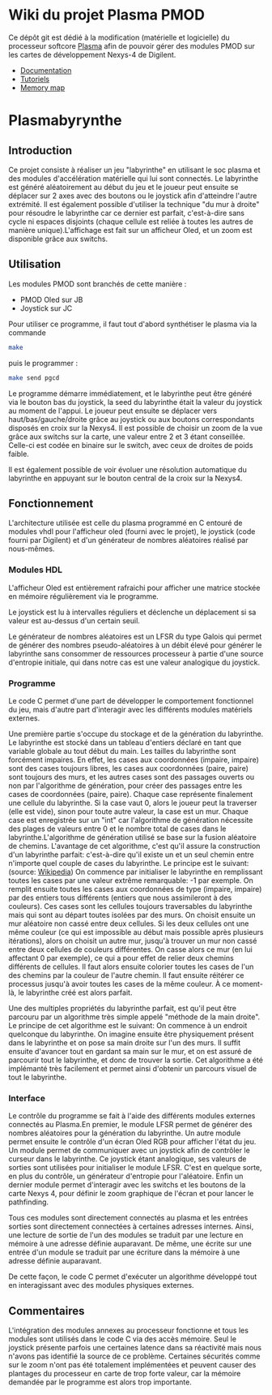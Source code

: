 # Wiki du projet Plasma PMOD

Ce dépôt git est dédié à la modification (matérielle et logicielle) du processeur softcore [Plasma](https://opencores.org/project,plasma "Plasma's Homepage") afin de pouvoir gérer des modules PMOD sur les cartes de développement Nexys-4 de Digilent.

* [Documentation](DOCUMENTATION/DOCUMENTATION.md)
* [Tutoriels](DOCUMENTATION/TUTORIELS.md)
* [Memory map](DOCUMENTATION/MEMORY-MAP.md)
# Plasmabyrynthe

## Introduction
Ce projet consiste à réaliser un jeu "labyrinthe" en utilisant le soc plasma et
des modules d'accélération matérielle qui lui sont connectés. Le labyrinthe est
généré aléatoirement au début du jeu et le joueur peut ensuite se déplacer sur
2 axes avec des boutons ou le joystick afin d'atteindre l'autre extrémité. Il
est également possible d'utiliser la technique "du mur à droite" pour résoudre
le labyrinthe car ce dernier est parfait, c'est-à-dire sans cycle ni espaces
disjoints (chaque cellule est reliée à toutes les autres de manière
unique).L'affichage est fait sur un afficheur Oled, et un zoom est disponible
grâce aux switchs.

## Utilisation
Les modules PMOD sont branchés de cette manière :
- PMOD Oled sur JB
- Joystick sur JC

Pour utiliser ce programme, il faut tout d'abord synthétiser le plasma via la
commande
```sh
make
```
puis le programmer :
```sh
make send pgcd
```
Le programme démarre immédiatement, et le labyrinthe peut être généré via le
bouton bas du joystick, la seed du labyrinthe était la valeur du joystick au
moment de l'appui. Le joueur peut ensuite se déplacer vers
haut/bas/gauche/droite grâce au joystick ou aux boutons correspondants disposés
en croix sur la Nexys4. Il est possible de choisir un zoom de la vue grâce aux
switchs sur la carte, une valeur entre 2 et 3 étant conseillée. Celle-ci est
codée en binaire sur le switch, avec ceux de droites de poids faible.

Il est également possible de voir évoluer une résolution automatique du
labyrinthe en appuyant sur le bouton central de la croix sur la Nexys4.

## Fonctionnement
L'architecture utilisée est celle du plasma programmé en C entouré de modules
vhdl pour l'afficheur oled (fourni avec le projet), le joystick (code fourni
par Digilent) et d'un générateur de nombres aléatoires réalisé par nous-mêmes.

### Modules HDL
L'afficheur Oled est entièrement rafraichi pour afficher une matrice stockée
en mémoire régulièrement via le programme.

Le joystick est lu à intervalles réguliers et déclenche un déplacement si sa
valeur est au-dessus d'un certain seuil.

Le générateur de nombres aléatoires est un LFSR du type Galois qui permet de
générer des nombres pseudo-aléatoires à un débit élevé pour générer le
labyrinthe sans consommer de ressources processeur à partie d'une source
d'entropie initiale, qui dans notre cas est une valeur analogique du joystick.

### Programme
Le code C permet d'une part de développer le comportement fonctionnel du jeu,
mais d'autre part d'interagir avec les différents modules matériels externes.

Une première partie s'occupe du stockage et de la génération du labyrinthe.  Le
labyrinthe est stocké dans un tableau d'entiers déclaré en tant que variable
globale au tout début du main. Les tailles du labyrinthe sont forcément
impaires. En effet, les cases aux coordonnées (impaire, impaire) sont des cases
toujours libres, les cases aux coordonnées (paire, paire) sont toujours des
murs, et les autres cases sont des passages ouverts ou non par l'algorithme de
génération, pour créer des passages entre les cases de coordonnées (paire,
paire).  Chaque case représente finalement une cellule du labyrinthe. Si la
case vaut 0, alors le joueur peut la traverser (elle est vide), sinon pour
toute autre valeur, la case est un mur. Chaque case est enregistrée sur un
"int" car l'algorithme de génération nécessite des plages de valeurs entre 0 et
le nombre total de cases dans le labyrinthe.L'algorithme de génération utilisé
se base sur la fusion aléatoire de chemins. L'avantage de cet algorithme, c'est
qu'il assure la construction d'un labyrinthe parfait: c'est-à-dire qu'il existe
un et un seul chemin entre n'importe quel couple de cases du labyrinthe.  Le
principe est le suivant: (source:
[Wikipedia](https://fr.wikipedia.org/wiki/Mod%C3%A9lisation_math%C3%A9matique_de_labyrinthe))
On commence par initialiser le labyrinthe en remplissant toutes les cases par
une valeur extrême remarquable: -1 par exemple. On remplit ensuite toutes les
cases aux coordonnées de type (impaire, impaire) par des entiers tous
différents (entiers que nous assimileront à des couleurs). Ces cases sont les
cellules toujours traversables du labyrinthe mais qui sont au départ toutes
isolées par des murs. On choisit ensuite un mur aléatoire non cassé entre deux
cellules. Si les deux cellules ont une même couleur (ce qui est impossible au
début mais possible après plusieurs itérations), alors on choisit un autre mur,
jusqu'à trouver un mur non cassé entre deux cellules de couleurs différentes.
On casse alors ce mur (en lui affectant 0 par exemple), ce qui a pour effet de
relier deux chemins différents de cellules. Il faut alors ensuite colorier
toutes les cases de l'un des chemins par la couleur de l'autre chemin. Il faut
ensuite réitérer ce processus jusqu'à avoir toutes les cases de la même
couleur.  À ce moment-là, le labyrinthe créé est alors parfait.

Une des multiples propriétés du labyrinthe parfait, est qu'il peut être
parcouru par un algorithme très simple appelé "méthode de la main droite". Le
principe de cet algorithme est le suivant: On commence à un endroit quelconque
du labyrinthe. On imagine ensuite être physiquement présent dans le labyrinthe
et on pose sa main droite sur l'un des murs. Il suffit ensuite d'avancer tout
en gardant sa main sur le mur, et on est assuré de parcourir tout le
labyrinthe, et donc de trouver la sortie.  Cet algorithme a été implémanté très
facilement et permet ainsi d'obtenir un parcours visuel de tout le labyrinthe.

### Interface
Le contrôle du programme se fait à l'aide des différents modules externes
connectés au Plasma.En premier, le module LFSR permet de générer des nombres
aléatoires pour la génération du labyrinthe. Un autre module permet ensuite le
contrôle d'un écran Oled RGB pour afficher l'état du jeu. Un module permet de
communiquer avec un joystick afin de contrôler le curseur dans le labyrinthe.
Ce joystick étant analogique, ses valeurs de sorties sont utilisées pour
initialiser le module LFSR. C'est en quelque sorte, en plus du contrôle, un
générateur d'entropie pour l'aléatoire. Enfin un dernier module permet
d'interagir avec les switchs et les boutons de la carte Nexys 4, pour définir
le zoom graphique de l'écran et pour lancer le pathfinding.

Tous ces modules sont directement connectés au plasma et les entrées sorties
sont directement connectées à certaines adresses internes. Ainsi, une lecture
de sortie de l'un des modules se traduit par une lecture en mémoire à une
adresse définie auparavant. De même, une écrite sur une entrée d'un module se
traduit par une écriture dans la mémoire à une adresse définie auparavant.

De cette façon, le code C permet d'exécuter un algorithme développé tout en
interagissant avec des modules physiques externes.

## Commentaires
L'intégration des modules annexes au processeur fonctionne et tous les modules
sont utilisés dans le code C via des accès mémoire. Seul le joystick présente
parfois une certaines latence dans sa réactivité mais nous n'avons pas
identifié la source de ce problème. Certaines sécurités comme sur le zoom n'ont
pas été totalement implémentées et peuvent causer des plantages du processeur
en carte de trop forte valeur, car la mémoire demandée par le programme est
alors trop importante.
